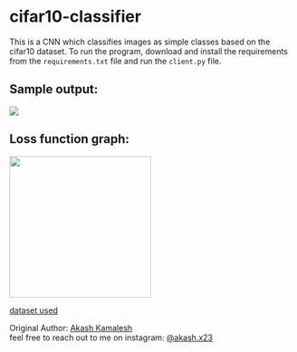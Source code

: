 # cifar10-classifier
This is a CNN which classifies images as simple classes based on the cifar10 dataset. To run the program, download and install the requirements from the `requirements.txt` file 
and run the `client.py` file. <br/>

## Sample output: <br />
<img src="https://user-images.githubusercontent.com/91832216/194706839-57d0baca-01a2-4ef9-93c0-687a2a4b9652.png" >

## Loss function graph: <br />
<img src ="https://user-images.githubusercontent.com/91832216/194706793-f5c41963-112e-451f-be3a-aaf521042f69.png" width="250" height="250">

[dataset used](https://www.kaggle.com/datasets/swaroopkml/cifar10-pngs-in-folders)

Original Author: [Akash Kamalesh](https://github.com/asphytheghoul) <br/>
feel free to reach out to me on instagram: [@akash.x23](https://www.instagram.com/akash.x23/)
